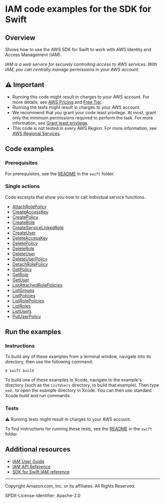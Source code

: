 # IAM code examples for the SDK for Swift

## Overview

Shows how to use the AWS SDK for Swift to work with AWS Identity and Access Management (IAM).

<!--custom.overview.start-->
<!--custom.overview.end-->

_IAM is a web service for securely controlling access to AWS services. With IAM, you can centrally manage permissions in your AWS account._

## ⚠ Important

* Running this code might result in charges to your AWS account. For more details, see [AWS Pricing](https://aws.amazon.com/pricing/) and [Free Tier](https://aws.amazon.com/free/).
* Running the tests might result in charges to your AWS account.
* We recommend that you grant your code least privilege. At most, grant only the minimum permissions required to perform the task. For more information, see [Grant least privilege](https://docs.aws.amazon.com/IAM/latest/UserGuide/best-practices.html#grant-least-privilege).
* This code is not tested in every AWS Region. For more information, see [AWS Regional Services](https://aws.amazon.com/about-aws/global-infrastructure/regional-product-services).

<!--custom.important.start-->
<!--custom.important.end-->

## Code examples

### Prerequisites

For prerequisites, see the [README](../../README.md#Prerequisites) in the `swift` folder.


<!--custom.prerequisites.start-->
<!--custom.prerequisites.end-->

### Single actions

Code excerpts that show you how to call individual service functions.

- [AttachRolePolicy](AttachRolePolicy/Sources/ServiceHandler/ServiceHandler.swift#L50)
- [CreateAccessKey](basics/Sources/ServiceHandler/ServiceHandlerIAM.swift#L190)
- [CreatePolicy](basics/Sources/ServiceHandler/ServiceHandlerIAM.swift#L216)
- [CreateRole](CreateRole/Sources/ServiceHandler/ServiceHandler.swift#L50)
- [CreateServiceLinkedRole](CreateServiceLinkedRole/Sources/ServiceHandler/ServiceHandler.swift#L58)
- [CreateUser](CreateUser/Sources/ServiceHandler/ServiceHandler.swift#L49)
- [DeleteAccessKey](basics/Sources/ServiceHandler/ServiceHandlerIAM.swift#L368)
- [DeletePolicy](basics/Sources/ServiceHandler/ServiceHandlerIAM.swift#L328)
- [DeleteRole](basics/Sources/ServiceHandler/ServiceHandlerIAM.swift#L395)
- [DeleteUser](basics/Sources/ServiceHandler/ServiceHandlerIAM.swift#L347)
- [DeleteUserPolicy](basics/Sources/ServiceHandler/ServiceHandlerIAM.swift#L267)
- [DetachRolePolicy](basics/Sources/ServiceHandler/ServiceHandlerIAM.swift#L308)
- [GetPolicy](GetPolicy/Sources/ServiceHandler/ServiceHandler.swift#L49)
- [GetRole](GetRole/Sources/ServiceHandler/ServiceHandler.swift#L50)
- [GetUser](basics/Sources/ServiceHandler/ServiceHandlerIAM.swift#L415)
- [ListAttachedRolePolicies](ListAttachedRolePolicies/Sources/ServiceHandler/ServiceHandler.swift#L46)
- [ListGroups](ListGroups/Sources/ServiceHandler/ServiceHandler.swift#L42)
- [ListPolicies](ListPolicies/Sources/ServiceHandler/ServiceHandler.swift#L49)
- [ListRolePolicies](ListRolePolicies/Sources/ServiceHandler/ServiceHandler.swift#L50)
- [ListRoles](ListRoles/Sources/ServiceHandler/ServiceHandler.swift#L49)
- [ListUsers](ListUsers/Sources/ServiceHandler/ServiceHandler.swift#L40)
- [PutUserPolicy](basics/Sources/ServiceHandler/ServiceHandlerIAM.swift#L244)


<!--custom.examples.start-->
<!--custom.examples.end-->

## Run the examples

### Instructions

To build any of these examples from a terminal window, navigate into its
directory, then use the following command:

```
$ swift build
```

To build one of these examples in Xcode, navigate to the example's directory
(such as the `ListUsers` directory, to build that example). Then type `xed.`
to open the example directory in Xcode. You can then use standard Xcode build
and run commands.

<!--custom.instructions.start-->
<!--custom.instructions.end-->



### Tests

⚠ Running tests might result in charges to your AWS account.


To find instructions for running these tests, see the [README](../../README.md#Tests)
in the `swift` folder.



<!--custom.tests.start-->
<!--custom.tests.end-->

## Additional resources

- [IAM User Guide](https://docs.aws.amazon.com/IAM/latest/UserGuide/introduction.html)
- [IAM API Reference](https://docs.aws.amazon.com/IAM/latest/APIReference/welcome.html)
- [SDK for Swift IAM reference](https://awslabs.github.io/aws-sdk-swift/reference/0.x/AWSIam/Home)

<!--custom.resources.start-->
<!--custom.resources.end-->

---

Copyright Amazon.com, Inc. or its affiliates. All Rights Reserved.

SPDX-License-Identifier: Apache-2.0